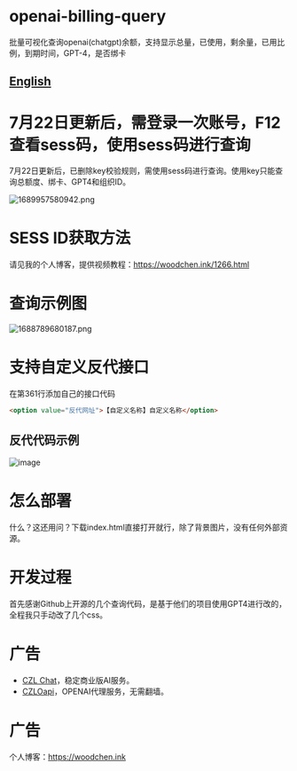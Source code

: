 # openai-billing-query
批量可视化查询openai(chatgpt)余额，支持显示总量，已使用，剩余量，已用比例，到期时间，GPT-4，是否绑卡

## [English](README_EN.md)

# 7月22日更新后，需登录一次账号，F12查看sess码，使用sess码进行查询

7月22日更新后，已删除key校验规则，需使用sess码进行查询。使用key只能查询总额度、绑卡、GPT4和组织ID。

![1689957580942.png](https://cdn-img.czl.net/2023/07/22/64bab4daba587.png)

# SESS ID获取方法

请见我的个人博客，提供视频教程：https://woodchen.ink/1266.html

# 查询示例图
![1688789680187.png](https://cdn-img.czl.net/2023/07/08/64a8e2b180068.png)

# 支持自定义反代接口
在第361行添加自己的接口代码

``` html
<option value="反代网址">【自定义名称】自定义名称</option>
```
## 反代代码示例
![image](https://github.com/woodchen-ink/openai-billing-query/assets/95951386/0bcdb51b-de08-49bc-bd01-5bf731f53d02)

# 怎么部署
什么？这还用问？下载index.html直接打开就行，除了背景图片，没有任何外部资源。

# 开发过程
首先感谢Github上开源的几个查询代码，是基于他们的项目使用GPT4进行改的，全程我只手动改了几个css。

# 广告
- [CZL Chat](https://chat.czl.net)，稳定商业版AI服务。
- [CZLOapi](https://oapi.czl.net)，OPENAI代理服务，无需翻墙。

# 广告
个人博客：https://woodchen.ink

